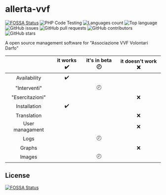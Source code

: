 # allerta-vvf
[![FOSSA Status](https://app.fossa.com/api/projects/git%2Bgithub.com%2Fallerta-vvf%2Fallerta-vvf.svg?type=shield)](https://app.fossa.com/projects/git%2Bgithub.com%2Fallerta-vvf%2Fallerta-vvf?ref=badge_shield) ![PHP Code Testing](https://github.com/allerta-vvf/allerta-vvf/workflows/PHP%20Code%20Testing/badge.svg) ![Languages count](https://img.shields.io/github/languages/count/allerta-vvf/allerta-vvf) ![Top language](https://img.shields.io/github/languages/top/allerta-vvf/allerta-vvf) ![GitHub issues](https://img.shields.io/github/issues-raw/allerta-vvf/allerta-vvf) ![GitHub pull requests](https://img.shields.io/github/issues-pr-raw/allerta-vvf/allerta-vvf) ![GitHub contributors](https://img.shields.io/github/contributors/allerta-vvf/allerta-vvf) ![GitHub stars](https://img.shields.io/github/stars/allerta-vvf/allerta-vvf?style=social)

A open source management software for "Associazione VVF Volontari Darfo"

||it works :heavy_check_mark:|it's in beta :clock8:|it doesn't work :x:|
|:-:|:-:|:-:|:-:|
|Availability|:heavy_check_mark:|||
|"Interventi"||:clock8:||
|"Esercitazioni"|||:x:|
|Installation|:heavy_check_mark:|||
|Translation|||:x:|
|User managament|||:x:|
|Logs||:clock8:||
|Graphs|||:x:|
|Images||:clock8:||

## License
[![FOSSA Status](https://app.fossa.com/api/projects/git%2Bgithub.com%2Fallerta-vvf%2Fallerta-vvf.svg?type=large)](https://app.fossa.com/projects/git%2Bgithub.com%2Fallerta-vvf%2Fallerta-vvf?ref=badge_large)

